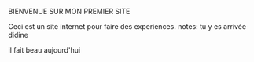 ﻿BIENVENUE SUR MON PREMIER SITE 

Ceci est un site internet pour faire des experiences.
 notes: tu y es arrivée didine

il fait beau aujourd'hui